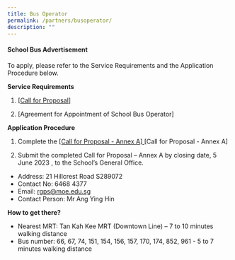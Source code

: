```yaml
---
title: Bus Operator
permalink: /partners/busoperator/
description: ""
---
```

#### School Bus Advertisement

To apply, please refer to the Service Requirements and the Application Procedure below.

**Service Requirements**
1.	[[Call for Proposal]](/files/Forms/call%20for%20proposals%20by%20school%20(version%20june%202023).pdf) 
 
2.	[Agreement for Appointment of School Bus Operator] 

**Application Procedure**

1. Complete the [[Call for Proposal - Annex A] ](/files/Forms/call%20for%20proposal%20-%20annex%20a%20(version%20june%202023).pdf)[Call for Proposal - Annex A] 

2. Submit the completed Call for Proposal – Annex A by closing date, 5 June 2023 , to the School’s General Office.

* Address: 21 Hillcrest Road S289072
* Contact No: 6468 4377
* Email: rgps@moe.edu.sg
* Contact Person: Mr Ang Ying Hin

**How to get there?**
* Nearest MRT: Tan Kah Kee MRT (Downtown Line) –  7 to 10 minutes walking distance
* Bus number: 66, 67, 74, 151, 154, 156, 157, 170, 174, 852, 961 - 5 to 7 minutes walking distance